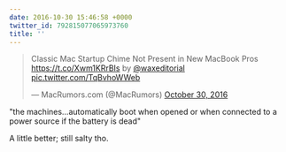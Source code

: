 ```yaml
---
date: 2016-10-30 15:46:58 +0000
twitter_id: 792815077065973760
title: ''
---
```


<blockquote class="twitter-tweet"><p lang="en" dir="ltr">Classic Mac Startup Chime Not Present in New MacBook Pros <a href="https://t.co/Xwm1KRrBIs">https://t.co/Xwm1KRrBIs</a> by <a href="https://twitter.com/waxeditorial?ref_src=twsrc%5Etfw">@waxeditorial</a> <a href="https://t.co/TqBvhoWWeb">pic.twitter.com/TqBvhoWWeb</a></p>&mdash; MacRumors.com (@MacRumors) <a href="https://twitter.com/MacRumors/status/792810981156003840?ref_src=twsrc%5Etfw">October 30, 2016</a></blockquote>
<script async src="https://platform.twitter.com/widgets.js" charset="utf-8"></script>

"the machines…automatically boot when opened or when connected to a power source if the battery is dead"

A little better; still salty tho.
